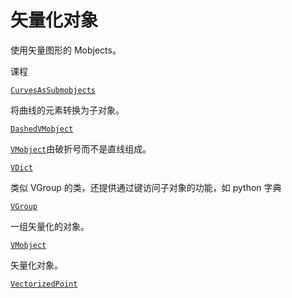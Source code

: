 # 矢量化对象

使用矢量图形的 Mobjects。

课程

[`CurvesAsSubmobjects`](manim.mobject.types.vectorized_mobject.CurvesAsSubmobjects.html#manim.mobject.types.vectorized_mobject.CurvesAsSubmobjects "manim.mobject.types.vectorized_mobject.CurvesAsSubmobjects")

将曲线的元素转换为子对象。

[`DashedVMobject`](manim.mobject.types.vectorized_mobject.DashedVMobject.html#manim.mobject.types.vectorized_mobject.DashedVMobject "manim.mobject.types.vectorized_mobject.DashedVMobject")

[`VMobject`](manim.mobject.types.vectorized_mobject.VMobject.html#manim.mobject.types.vectorized_mobject.VMobject "manim.mobject.types.vectorized_mobject.VMobject")由破折号而不是直线组成。

[`VDict`](manim.mobject.types.vectorized_mobject.VDict.html#manim.mobject.types.vectorized_mobject.VDict "manim.mobject.types.vectorized_mobject.VDict")

类似 VGroup 的类，还提供通过键访问子对象的功能，如 python 字典

[`VGroup`](manim.mobject.types.vectorized_mobject.VGroup.html#manim.mobject.types.vectorized_mobject.VGroup "manim.mobject.types.vectorized_mobject.VGroup")

一组矢量化的对象。

[`VMobject`](manim.mobject.types.vectorized_mobject.VMobject.html#manim.mobject.types.vectorized_mobject.VMobject "manim.mobject.types.vectorized_mobject.VMobject")

矢量化对象。

[`VectorizedPoint`](manim.mobject.types.vectorized_mobject.VectorizedPoint.html#manim.mobject.types.vectorized_mobject.VectorizedPoint "manim.mobject.types.vectorized_mobject.VectorizedPoint")
